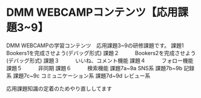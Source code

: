 # DMM WEBCAMPコンテンツ【応用課題3~9】
DMM WEBCAMPの学習コンテンツ　応用課題3~9の研修課題です。
課題1  Bookers1を完成させよう(デバッグ形式)
課題２　　　Bookers2を完成させよう(デバッグ形式)
課題３　　　いいね、コメント機能
課題４　　　フォロー機能
課題５　　　非同期
課題６　　　検索機能
課題7a~9a SNS系
課題7b~9b 記録系
課題7c~9c コミュニケーション系
課題7d~9d レビュー系

応用課題知識の定着のためやり直ししてます
